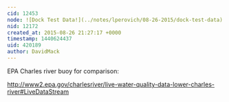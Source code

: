 ```yaml
---
cid: 12453
node: ![Dock Test Data!](../notes/lperovich/08-26-2015/dock-test-data)
nid: 12172
created_at: 2015-08-26 21:27:17 +0000
timestamp: 1440624437
uid: 420189
author: DavidMack
---
```


EPA Charles river buoy for comparison:

http://www2.epa.gov/charlesriver/live-water-quality-data-lower-charles-river#LiveDataStream